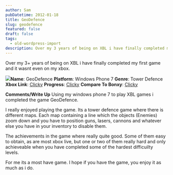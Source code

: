 ```yaml
---
author: Sam
pubDatetime: 2012-01-18
title: GeoDefence
slug: geodefence
featured: false
draft: false
tags:
  - old-wordpress-import
description: Over my 3 years of being on XBL i have finally completed my first game and it wasnt even on my xbox
---
```


Over my 3+ years of being on XBL i have finally completed my first game and it wasnt even on my xbox.

![](http://cl.ly/2j3l3S172w3B1h3V0G0i/Image%202012-01-19%20at%206.52.26%20PM.png)**Name**: GeoDefence
**Platform**: Windows Phone 7
**Genre**: Tower Defence
**Xbox Link**: [Clicky](https://live.xbox.com/en-GB/Activity/Details?titleId=1297287515)
**Progress**: [Clicky](http://www.trueachievements.com/geoDefense-xbox-360.htm?gamerid=332095)
**Compare To Bonxy**: [Clicky](https://live.xbox.com/en-GB/Activity/Details?titleId=1297287515&compareTo=Bonxy)

**Comments/Write Up**
Using my windows phone 7 to play XBL games i completed the game GeoDefence.

I really enjoyed playing the game. Its a tower defence game where there is different maps. Each map containing a line which the objects (Enemies) zoom down and you have to position guns, lasers, cannons and whatever else you have in your inventory to disable them. 

The achievements in the game where really quite good. Some of them easy to obtain, as are most xbox live, but one or two of them really hard and only achieveable when you have completed some of the hardest difficuilty levels.

For me its a most have game. I hope if you have the game, you enjoy it as much as i do.
